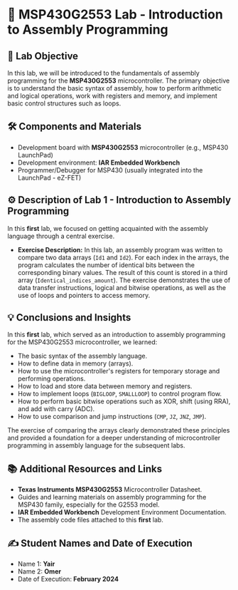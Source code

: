 # 🔬 MSP430G2553 Lab - Introduction to Assembly Programming 

## 🎯 Lab Objective

In this lab, we will be introduced to the fundamentals of assembly programming for the **MSP430G2553** microcontroller. The primary objective is to understand the basic syntax of assembly, how to perform arithmetic and logical operations, work with registers and memory, and implement basic control structures such as loops.

## 🛠️ Components and Materials

* Development board with **MSP430G2553** microcontroller (e.g., MSP430 LaunchPad)
* Development environment: **IAR Embedded Workbench**
* Programmer/Debugger for MSP430 (usually integrated into the LaunchPad - eZ-FET)

## ⚙️ Description of Lab 1 - Introduction to Assembly Programming

In this **first** lab, we focused on getting acquainted with the assembly language through a central exercise.

* **Exercise Description:** In this lab, an assembly program was written to compare two data arrays (`Id1` and `Id2`). For each index in the arrays, the program calculates the number of identical bits between the corresponding binary values. The result of this count is stored in a third array (`Identical_indices_amount`). The exercise demonstrates the use of data transfer instructions, logical and bitwise operations, as well as the use of loops and pointers to access memory.

## 💡 Conclusions and Insights

In this **first** lab, which served as an introduction to assembly programming for the MSP430G2553 microcontroller, we learned:

* The basic syntax of the assembly language.
* How to define data in memory (arrays).
* How to use the microcontroller's registers for temporary storage and performing operations.
* How to load and store data between memory and registers.
* How to implement loops (`BIGLOOP`, `SMALLLOOP`) to control program flow.
* How to perform basic bitwise operations such as XOR, shift (using RRA), and add with carry (ADC).
* How to use comparison and jump instructions (`CMP`, `JZ`, `JNZ`, `JMP`).

The exercise of comparing the arrays clearly demonstrated these principles and provided a foundation for a deeper understanding of microcontroller programming in assembly language for the subsequent labs.

## 📚 Additional Resources and Links

* **Texas Instruments MSP430G2553** Microcontroller Datasheet.
* Guides and learning materials on assembly programming for the MSP430 family, especially for the G2553 model.
* **IAR Embedded Workbench** Development Environment Documentation.
* The assembly code files attached to this **first** lab.

## ✍️ Student Names and Date of Execution

* Name 1: **Yair**
* Name 2: **Omer**
* Date of Execution: **February 2024**
